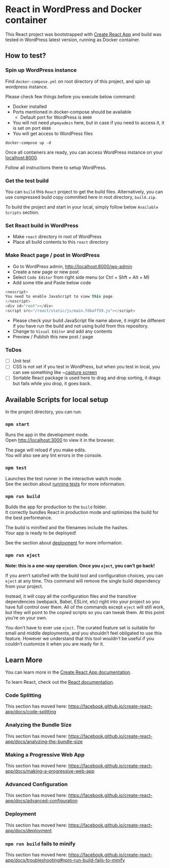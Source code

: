 # React in WordPress and Docker container

This React project was bootstrapped with [Create React App](https://github.com/facebook/create-react-app) and build was tested in WordPress latest version, running as Docker container.

## How to test?

### Spin up WordPress instance

Find `docker-compose.yml` on root directory of this project, and spin up wordpress instance.

Please check few things before you execute below command:
- Docker installed
- Ports mentioned in docker-compose should be available
  - Default port for WordPress is `8000`
- You will not need `phpmyadmin` here, but in case if you need to access it, it is set on port `8080`
- You will get access to WordPress files

```
docker-compose up -d
```

Once all containers are ready, you can access WordPress instance on your [localhost:8000](http://localhost:8000).

Follow all instructions there to setup WordPress.

### Get the test build

You can `build` this `React` project to get the build files. Alternatively, you can use compressed build copy committed here in root directory, `build.zip`.

To build the project and start in your local, simply follow below `Available Scripts` section.

### Set React build in WordPress

- Make `react` directory in root of WordPress
- Place all build contents to this `react` directory

### Make React page / post in WordPress

- Go to WordPress admin, [http://localhost:8000/wp-admin](http://localhost:8000/wp-admin)
- Create a new page or new post
- Select `Code Editor` from right side menu (or Ctrl + Shft + Alt + M)
- Add some title and Paste below code
```javascript
<noscript>
You need to enable JavaScript to view this page.
</noscript>
<div id="root"></div>
<script src="/react/static/js/main.fdbaff59.js"></script>
```
- Please check your build JavaScript file name above, it might be different if you have run the build and not using build from this repository.
- Change to `Visual Editor` and add any contents
- Preview / Publish this new post / page

### ToDos

- [ ] Unit test
- [ ] CSS is not set if you test in WordPress, but when you test in local, you can see something like ~[capture screen](https://github.com/anjee10/apnic-test-app/blob/master/resources/capture-react-app-localhost.png "this capture screen")
- [ ] Sortable React package is used here to drag and drop sorting, it drags but fails while you drop, it goes back.

## Available Scripts for local setup

In the project directory, you can run:

### `npm start`

Runs the app in the development mode.<br />
Open [http://localhost:3000](http://localhost:3000) to view it in the browser.

The page will reload if you make edits.<br />
You will also see any lint errors in the console.

### `npm test`

Launches the test runner in the interactive watch mode.<br />
See the section about [running tests](https://facebook.github.io/create-react-app/docs/running-tests) for more information.

### `npm run build`

Builds the app for production to the `build` folder.<br />
It correctly bundles React in production mode and optimizes the build for the best performance.

The build is minified and the filenames include the hashes.<br />
Your app is ready to be deployed!

See the section about [deployment](https://facebook.github.io/create-react-app/docs/deployment) for more information.

### `npm run eject`

**Note: this is a one-way operation. Once you `eject`, you can’t go back!**

If you aren’t satisfied with the build tool and configuration choices, you can `eject` at any time. This command will remove the single build dependency from your project.

Instead, it will copy all the configuration files and the transitive dependencies (webpack, Babel, ESLint, etc) right into your project so you have full control over them. All of the commands except `eject` will still work, but they will point to the copied scripts so you can tweak them. At this point you’re on your own.

You don’t have to ever use `eject`. The curated feature set is suitable for small and middle deployments, and you shouldn’t feel obligated to use this feature. However we understand that this tool wouldn’t be useful if you couldn’t customize it when you are ready for it.

## Learn More

You can learn more in the [Create React App documentation](https://facebook.github.io/create-react-app/docs/getting-started).

To learn React, check out the [React documentation](https://reactjs.org/).

### Code Splitting

This section has moved here: https://facebook.github.io/create-react-app/docs/code-splitting

### Analyzing the Bundle Size

This section has moved here: https://facebook.github.io/create-react-app/docs/analyzing-the-bundle-size

### Making a Progressive Web App

This section has moved here: https://facebook.github.io/create-react-app/docs/making-a-progressive-web-app

### Advanced Configuration

This section has moved here: https://facebook.github.io/create-react-app/docs/advanced-configuration

### Deployment

This section has moved here: https://facebook.github.io/create-react-app/docs/deployment

### `npm run build` fails to minify

This section has moved here: https://facebook.github.io/create-react-app/docs/troubleshooting#npm-run-build-fails-to-minify
